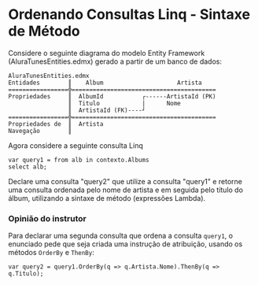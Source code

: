 ﻿Ordenando Consultas Linq - Sintaxe de Método
==============================================

Considere o seguinte diagrama do modelo Entity Framework (AluraTunesEntities.edmx) gerado a partir de um banco de dados:

```
AluraTunesEntities.edmx
Entidades        ║    Album                     Artista
=================╬=========================================
Propriedades     ║  AlbumId           ┌------ArtistaId (PK)
                 ║  Titulo            |      Nome
                 ║  ArtistaId (FK)----┘
=================╬=========================================
Propriedades de  ║  Artista
Navegação        ║
```

Agora considere a seguinte consulta Linq

```
var query1 = from alb in contexto.Albums
select alb;
```

Declare uma consulta "query2" que utilize a consulta "query1" e retorne uma consulta ordenada pelo nome de artista e em seguida pelo título do álbum, utilizando a sintaxe de método (expressões Lambda).

### Opinião do instrutor

Para declarar uma segunda consulta que ordena a consulta `query1`, o enunciado pede que seja criada uma instrução de atribuição, usando os métodos `OrderBy` e `ThenBy`:

```
var query2 = query1.OrderBy(q => q.Artista.Nome).ThenBy(q => q.Titulo);
```
